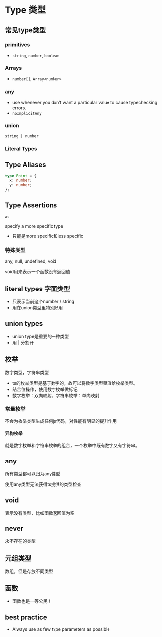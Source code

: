 # Type 类型

## 常见type类型

### primitives

- `string`, `number`, `boolean`

### Arrays

- `number[]`, `Array<number>`

### any

- use whenever you don’t want a particular value to cause typechecking errors.
- `noImplicitAny`

### union

`string | number`

### Literal Types

## Type Aliases

```typescript
type Point = {
  x: number;
  y: number;
};
```

## Type Assertions

`as`

specify a more specific type

- 只能是more specific和less specific

### 特殊类型

any, null, undefined, void

void用来表示一个函数没有返回值

## literal types 字面类型

- 只表示当前这个number / string
- 用在union类型里特别好用

## union types

- union type是重要的一种类型
- 用 | 分割开

## 枚举

数字类型，字符串类型

- ts的枚举类型是基于数字的，故可以将数字类型赋值给枚举类型。
- 结合位操作，使用数字枚举做标记
- 数字枚举：双向映射，字符串枚举：单向映射

### 常量枚举

不会为枚举类型生成任何js代码，对性能有明显的提升作用

#### 异构枚举

就是数字枚举和字符串枚举的组合，一个枚举中既有数字又有字符串。

## any

所有类型都可以归为any类型

使用any类型无法获得ts提供的类型检查

## void

表示没有类型，比如函数返回值为空

## never

永不存在的类型

## 元组类型

数组，但是存放不同类型

## 函数

- 函数也是一等公民！

## best practice

- Always use as few type parameters as possible